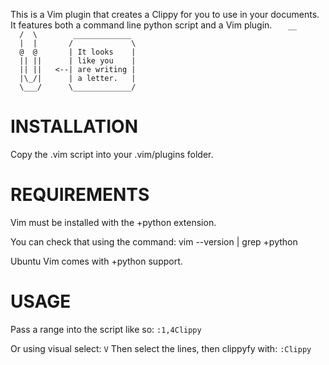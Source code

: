 This is a Vim plugin that creates a Clippy for you to use in your documents.
It features both a command line python script and a Vim plugin.
`	 __                        `  
`	/  \        _____________  `  
`	|  |       /             \ `  
`	@  @       | It looks    | `  
`	|| ||      | like you    | `  
`	|| ||   <--| are writing | `  
`	|\_/|      | a letter.   | `  
`	\___/      \_____________/ `  
             
INSTALLATION
============
Copy the .vim script into your .vim/plugins folder.

REQUIREMENTS
============
Vim must be installed with the +python extension.

You can check that using the command:
    vim --version | grep +python

Ubuntu Vim comes with +python support.


USAGE
=====

Pass a range into the script like so:
	`:1,4Clippy`

Or using visual select:
	`V`
Then select the lines, then clippyfy with:
	`:Clippy`
